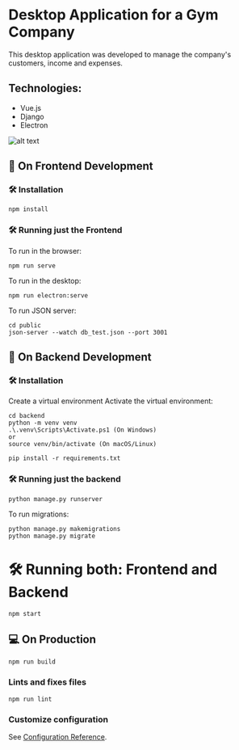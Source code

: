 # Desktop Application for a Gym Company

This desktop application was developed to manage the company's customers, income and expenses.

## Technologies:
- Vue.js
- Django
- Electron

![alt text](image.png)

## 🌱 On Frontend Development

### 🛠️ Installation
```
npm install
```

### 🛠️ Running just the Frontend

To run in the browser:
```
npm run serve
```

To run in the desktop:
```
npm run electron:serve
```

To run JSON server:
```
cd public
json-server --watch db_test.json --port 3001
```

## 🌱 On Backend Development

### 🛠️ Installation

Create a virtual environment
Activate the virtual environment:
```
cd backend
python -m venv venv
.\.venv\Scripts\Activate.ps1 (On Windows)
or
source venv/bin/activate (On macOS/Linux)
```

```
pip install -r requirements.txt
```

### 🛠️ Running just the backend
```
python manage.py runserver
```

To run migrations:
```
python manage.py makemigrations
python manage.py migrate
```

# 🛠️ Running both: Frontend and Backend
```
npm start
```

## 💻 On Production
```
npm run build
```

### Lints and fixes files
```
npm run lint
```

### Customize configuration
See [Configuration Reference](https://cli.vuejs.org/config/).
